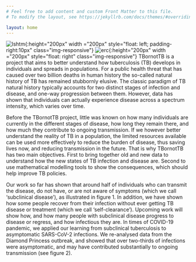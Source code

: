 ```yaml
---
# Feel free to add content and custom Front Matter to this file.
# To modify the layout, see https://jekyllrb.com/docs/themes/#overriding-theme-defaults

layout: home
---
```


![lshtm](../images/lshtm-logo.png){:height="200px" width ="200px" style="float: left; padding-right:10px" class="img-responsive"}
![erc](../images/erc-logo.jpg){:height="200px" width ="200px" style="float: right" class="img-responsive"}
TBornotTB is a project that aims to better understand how tuberculosis (TB) develops in individuals and spreads in populations. For a public health threat that has caused over two billion deaths in human history the so-called natural history of TB has remained stubbornly elusive. The classic paradigm of TB natural history typically accounts for two distinct stages of infection and disease, and one-way progression between them. However, data has shown that individuals can actually experience disease across a spectrum intensity, which varies over time. 

Before the TBornotTB project, little was known on how many individuals are currently in the different stages of disease, how long they remain there, and how much they contribute to ongoing transmission. If we however better understand the reality of TB in a population, the limited resources available can be used more effectively to reduce the burden of disease, thus saving lives now, and reducing transmission in the future. 
That is why TBornotTB has two main objectives. First to bring together old and new data to understand how the new states of TB infection and disease are. Second to use mathematical modelling tools to show the consequences, which should help improve TB policies. 

Our work so far has shown that around half of individuals who can transmit the disease, do not have, or are not aware of symptoms (which we call ‘subclinical disease’), as illustrated in figure 1. In addition, we have shown how some people recover from their infection without ever getting TB disease or treatment (which we call ‘self-clearance’). Upcoming work will show how, and how many people with subclinical disease progress to disease or regress, and how infectious they are. In times of COVID-19 pandemic, we applied our learning from subclinical tuberculosis to asymptomatic SARS-CoV-2 infections. We re-analysed data from the Diamond Princess outbreak, and showed that over two-thirds of infections were asymptomatic, and may have contributed substantially to ongoing transmission (see figure 2). 

